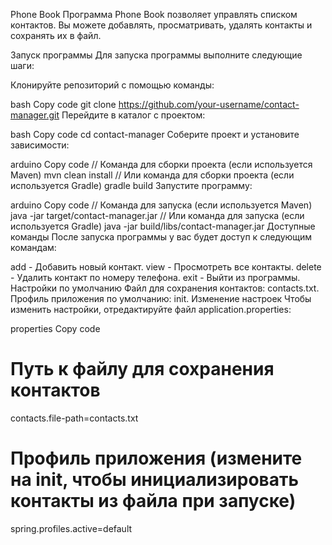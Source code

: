 Phone Book
Программа Phone Book позволяет управлять списком контактов. Вы можете добавлять, просматривать, удалять контакты и сохранять их в файл.

Запуск программы
Для запуска программы выполните следующие шаги:

Клонируйте репозиторий с помощью команды:

bash
Copy code
git clone https://github.com/your-username/contact-manager.git
Перейдите в каталог с проектом:

bash
Copy code
cd contact-manager
Соберите проект и установите зависимости:

arduino
Copy code
// Команда для сборки проекта (если используется Maven)
mvn clean install
// Или команда для сборки проекта (если используется Gradle)
gradle build
Запустите программу:

arduino
Copy code
// Команда для запуска (если используется Maven)
java -jar target/contact-manager.jar
// Или команда для запуска (если используется Gradle)
java -jar build/libs/contact-manager.jar
Доступные команды
После запуска программы у вас будет доступ к следующим командам:

add - Добавить новый контакт.
view - Просмотреть все контакты.
delete - Удалить контакт по номеру телефона.
exit - Выйти из программы.
Настройки по умолчанию
Файл для сохранения контактов: contacts.txt.
Профиль приложения по умолчанию: init.
Изменение настроек
Чтобы изменить настройки, отредактируйте файл application.properties:

properties
Copy code
# Путь к файлу для сохранения контактов
contacts.file-path=contacts.txt

# Профиль приложения (измените на init, чтобы инициализировать контакты из файла при запуске)
spring.profiles.active=default